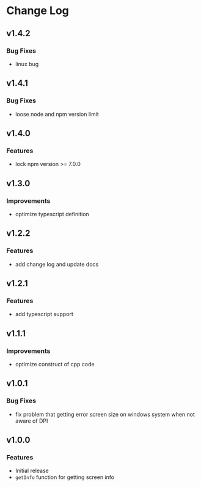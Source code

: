 # Change Log

## v1.4.2

### Bug Fixes

-   linux bug

## v1.4.1

### Bug Fixes

-   loose node and npm version limit

## v1.4.0

### Features

-   lock npm version >= 7.0.0

## v1.3.0

### Improvements

-   optimize typescript definition

## v1.2.2

### Features

-   add change log and update docs

## v1.2.1

### Features

-   add typescript support

## v1.1.1

### Improvements

-   optimize construct of cpp code

## v1.0.1

### Bug Fixes

-   fix problem that getting error screen size on windows system when not aware of DPI

## v1.0.0

### Features

-   Initial release
-   `getInfo` function for getting screen info
